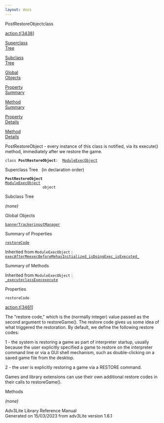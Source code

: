 ```yaml
---
layout: docs
---
```

<span class="title">PostRestoreObject</span><span class="type">class</span>

[action.t](../file/action.t.html)\[[3438](../source/action.t.html#3438)\]

[Superclass  
Tree](#_SuperClassTree_)

[Subclass  
Tree](#_SubClassTree_)

[Global  
Objects](#_ObjectSummary_)

[Property  
Summary](#_PropSummary_)

[Method  
Summary](#_MethodSummary_)

[Property  
Details](#_Properties_)

[Method  
Details](#_Methods_)

<div class="fdesc">

PostRestoreObject - every instance of this class is notified, via its
execute() method, immediately after we restore the game.

`class `**`PostRestoreObject`**` :   `[`ModuleExecObject`](../object/ModuleExecObject.html)

</div>

<span id="_SuperClassTree_"></span>

<div class="mjhd">

<span class="hdln">Superclass Tree</span>   (in declaration order)

</div>

**`PostRestoreObject`**  
[`ModuleExecObject`](../object/ModuleExecObject.html)  
`                 object`  
<span id="_SubClassTree_"></span>

<div class="mjhd">

<span class="hdln">Subclass Tree</span>  

</div>

*(none)* <span id="_ObjectSummary_"></span>

<div class="mjhd">

<span class="hdln">Global Objects</span>  

</div>

[`bannerTracker`](../object/bannerTracker.html)[`inputManager`](../object/inputManager.html)
<span id="_PropSummary_"></span>

<div class="mjhd">

<span class="hdln">Summary of Properties</span>  

</div>

[`restoreCode`](#restoreCode)

Inherited from `ModuleExecObject` :  
[`execAfterMe`](../object/ModuleExecObject.html#execAfterMe)[`execBeforeMe`](../object/ModuleExecObject.html#execBeforeMe)[`hasInitialized_`](../object/ModuleExecObject.html#hasInitialized_)[`isDoingExec_`](../object/ModuleExecObject.html#isDoingExec_)[`isExecuted_`](../object/ModuleExecObject.html#isExecuted_)

<span id="_MethodSummary_"></span>

<div class="mjhd">

<span class="hdln">Summary of Methods</span>  

</div>



Inherited from `ModuleExecObject` :  
[`_execute`](../object/ModuleExecObject.html#_execute)[`classExec`](../object/ModuleExecObject.html#classExec)[`execute`](../object/ModuleExecObject.html#execute)

<span id="_Properties_"></span>

<div class="mjhd">

<span class="hdln">Properties</span>  

</div>

<span id="restoreCode"></span>

`restoreCode`

[action.t](../file/action.t.html)\[[3461](../source/action.t.html#3461)\]

<div class="desc">

The "restore code," which is the (normally integer) value passed as the
second argument to restoreGame(). The restore code gives us some idea of
what triggered the restoration. By default, we define the following
restore codes:

1 - the system is restoring a game as part of interpreter startup,
usually because the user explicitly specified a game to restore on the
interpreter command line or via a GUI shell mechanism, such as
double-clicking on a saved game file from the desktop.

2 - the user is explicitly restoring a game via a RESTORE command.

Games and library extensions can use their own additional restore codes
in their calls to restoreGame().

</div>

<span id="_Methods_"></span>

<div class="mjhd">

<span class="hdln">Methods</span>  

</div>

*(none)*

<div class="ftr">

Adv3Lite Library Reference Manual  
Generated on 15/03/2023 from adv3Lite version 1.6.1

</div>
